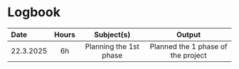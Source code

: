 # Logbook

| Date  | Hours | Subject(s) |  Output |
| :---  |     :---:      |     :---:      |     :---:      |
| 22.3.2025 | 6h | Planning the 1st phase  | Planned the 1 phase of the project |
